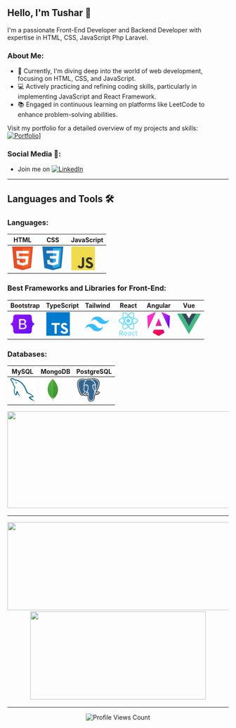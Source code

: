 
## Hello, I'm Tushar 👋

I'm a passionate Front-End Developer and Backend Developer with expertise in HTML, CSS, JavaScript Php Laravel. 
### About Me:
- 🌱 Currently, I'm diving deep into the world of web development, focusing on HTML, CSS, and JavaScript.
- 💻 Actively practicing and refining coding skills, particularly in implementing JavaScript and React Framework.
- 📚 Engaged in continuous learning on platforms like LeetCode to enhance problem-solving abilities.

Visit my portfolio for a detailed overview of my projects and skills: [![Portfolio](https://img.shields.io/badge/Portfolio-Visit-brightgreen?style=for-the-badge&logo=github)](https://tusharaameriya.github.io/WebTushar/)]

### Social Media 📡:
- Join me on [![LinkedIn](https://img.shields.io/badge/LinkedIn-Connect-blue?style=for-the-badge&logo=linkedin)](https://www.linkedin.com/in/tushar-sain-541ab5311/?lipi=urn%3Ali%3Apage%3Ad_flagship3_profile_view_base_contact_details%3BYjFTFJfvT%2BCGG5ECEiKB%2Fg%3D%3D)

---

## Languages and Tools 🛠️
### Languages:
| HTML | CSS | JavaScript |
|--------|---|------|
|<img src="https://github.com/devicons/devicon/blob/master/icons/html5/html5-original.svg" alt="HTML" width="55" height="55"/> | <img src="https://github.com/devicons/devicon/blob/master/icons/css3/css3-original.svg" alt="CSS" width="55" height="55"/> | <img src="https://github.com/devicons/devicon/blob/master/icons/javascript/javascript-original.svg" alt="JavaScript" width="55" height="55"/> |

### Best Frameworks and Libraries for Front-End:
| Bootstrap | TypeScript | Tailwind | React | Angular | Vue |
|---------|----------|-------|--------|---------|--------|
|<img src="https://github.com/devicons/devicon/blob/master/icons/bootstrap/bootstrap-original.svg" alt="Bootstrap" width="55" height="55"/> | <img src="https://github.com/devicons/devicon/blob/master/icons/typescript/typescript-original.svg" alt="TypeScript" width="55" height="55"/> |<img src="https://github.com/devicons/devicon/blob/master/icons/tailwindcss/tailwindcss-original.svg" alt="Tailwind" width="55" height="55"/> | <img src="https://github.com/devicons/devicon/blob/master/icons/react/react-original-wordmark.svg" alt="React" width="55" height="55"/> | <img src="https://github.com/devicons/devicon/blob/master/icons/angular/angular-original.svg" alt="Angular" width="55" height="55"/> |<img src="https://github.com/devicons/devicon/blob/master/icons/vuejs/vuejs-original.svg" alt="Vue" width="55" height="55"/> |

### Databases:
| MySQL | MongoDB | PostgreSQL |
|---------|-------|--------|
|<img src="https://github.com/devicons/devicon/blob/master/icons/mysql/mysql-original.svg" alt="MySQL" width="55" height="55"/> | <img src="https://github.com/devicons/devicon/blob/master/icons/mongodb/mongodb-original.svg" alt="MongoDB" width="55" height="55"/> | <img src="https://github.com/devicons/devicon/blob/master/icons/postgresql/postgresql-original.svg" alt="PostgreSQL" width="55" height="55"/> | 


<p align="center">
 <img width="800" height="220" src="https://streak-stats.demolab.com?user=sar1taa&theme=highcontrast&hide_border=true&border_radius=5&card_width=800">
</p>

---

<p align="center">
 <img width="600" height="200" src="https://github-readme-stats.vercel.app/api?username=sar1taa&show_icons=true&theme=vision-friendly-dark">
 <img width="400" height="200" src="https://github-readme-stats.vercel.app/api/top-langs/?username=sar1taa&layout=compact&theme=vision-friendly-dark">
</p>

---

<div align="center">
 <img src="https://komarev.com/ghpvc/?username=sar1taa&style=for-the-badge&color=orange" alt="Profile Views Count"/>
</div>
